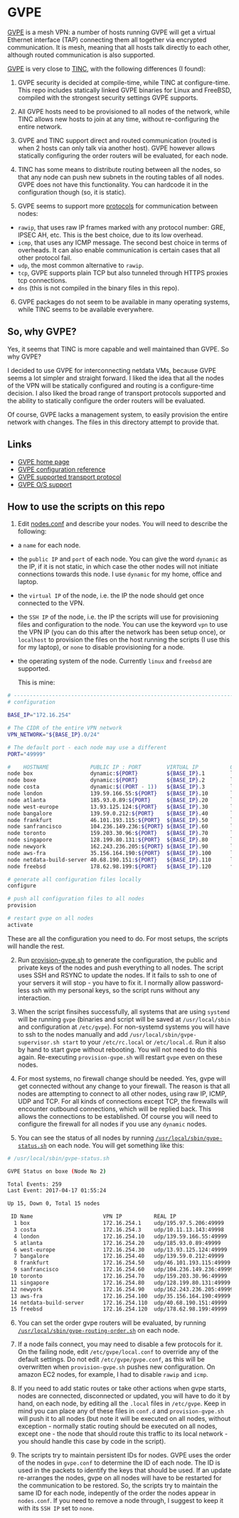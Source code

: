 # GVPE

[GVPE](http://software.schmorp.de/pkg/gvpe.html) is a mesh VPN: a number of hosts running GVPE will get a virtual Ethernet interface (TAP) connecting them all together via encrypted communication. It is mesh, meaning that all hosts talk directly to each other, although routed communication is also supported.

[GVPE](http://software.schmorp.de/pkg/gvpe.html) is very close to [TINC](https://www.tinc-vpn.org/), with the following differences (I found):

1. GVPE security is decided at compile-time, while TINC at configure-time. This repo includes statically linked GVPE binaries for Linux and FreeBSD, compiled with the strongest security settings GVPE supports.

2. All GVPE hosts need to be provisioned to all nodes of the network, while TINC allows new hosts to join at any time, without re-configuring the entire network.

3. GVPE and TINC support direct and routed communication (routed is when 2 hosts can only talk via another host). GVPE however allows statically configuring the order routers will be evaluated, for each node.

4. TINC has some means to distribute routing between all the nodes, so that any node can push new subnets in the routing tables of all nodes. GVPE does not have this functionality. You can hardcode it in the configuration though (so, it is static).

5. GVPE seems to support more [protocols](http://pod.tst.eu/http://cvs.schmorp.de/gvpe/doc/gvpe.protocol.7.pod) for communication between nodes:

- `rawip`, that uses raw IP frames marked with any protocol number: GRE, IPSEC AH, etc. This is the best choice, due to its low overhead.
- `icmp`, that uses any ICMP message. The second best choice in terms of overheads. It can also enable communication is certain cases that all other protocol fail.
- `udp`, the most common alternative to `rawip`.
- `tcp`, GVPE supports plain TCP but also tunneled through HTTPS proxies tcp connections.
- `dns` (this is not compiled in the binary files in this repo).

6. GVPE packages do not seem to be available in many operating systems, while TINC seems to be available everywhere.


## So, why GVPE?

Yes, it seems that TINC is more capable and well maintained than GVPE. So why GVPE?

I decided to use GVPE for interconnecting netdata VMs, because GVPE seems a lot simpler and straight forward. I liked the idea that all the nodes of the VPN will be statically configured and routing is a configure-time decision. I also liked the broad range of transport protocols supported and the ability to statically configure the order routers will be evaluated.

Of course, GVPE lacks a management system, to easily provision the entire network with changes. The files in this directory attempt to provide that.


## Links

- [GVPE home page](http://software.schmorp.de/pkg/gvpe.html)
- [GVPE configuration reference](http://pod.tst.eu/http://cvs.schmorp.de/gvpe/doc/gvpe.conf.5.pod)
- [GVPE supported transport protocol](http://pod.tst.eu/http://cvs.schmorp.de/gvpe/doc/gvpe.protocol.7.pod)
- [GVPE O/S support](http://pod.tst.eu/http://cvs.schmorp.de/gvpe/doc/gvpe.osdep.5.pod)

## How to use the scripts on this repo

1. Edit [nodes.conf](nodes.conf) and describe your nodes. You will need to describe the following:

- a `name` for each node.
- the `public IP` and `port` of each node. You can give the word `dynamic` as the IP, if it is not static, in which case the other nodes will not initiate connections towards this node. I use `dynamic` for my home, office and laptop.
- the `virtual IP` of the node, i.e. the IP the node should get once connected to the VPN.
- the `SSH IP` of the node, i.e. the IP the scripts will use for provisioning files and configuration to the node. You can use the keyword `vpn` to use the VPN IP (you can do this after the network has been setup once), or `localhost` to provision the files on the host running the scripts (I use this for my laptop), or `none` to disable provisioning for a node.
- the operating system of the node. Currently `linux` and `freebsd` are supported.

   This is mine:

```sh
# -----------------------------------------------------------------------------
# configuration

BASE_IP="172.16.254"

# The CIDR of the entire VPN network
VPN_NETWORK="${BASE_IP}.0/24"

# The default port - each node may use a different
PORT="49999"

#    HOSTNAME             PUBLIC IP : PORT        VIRTUAL IP          O/S     SSH IP
node box                  dynamic:${PORT}         ${BASE_IP}.1        linux   '195.97.5.206'
node boxe                 dynamic:${PORT}         ${BASE_IP}.2        linux   '10.11.13.1'
node costa                dynamic:$((PORT - 1))   ${BASE_IP}.3        linux   'localhost'
node london               139.59.166.55:${PORT}   ${BASE_IP}.10       linux   ''
node atlanta              185.93.0.89:${PORT}     ${BASE_IP}.20       linux   ''
node west-europe          13.93.125.124:${PORT}   ${BASE_IP}.30       linux   ''
node bangalore            139.59.0.212:${PORT}    ${BASE_IP}.40       linux   ''
node frankfurt            46.101.193.115:${PORT}  ${BASE_IP}.50       linux   ''
node sanfrancisco         104.236.149.236:${PORT} ${BASE_IP}.60       linux   ''
node toronto              159.203.30.96:${PORT}   ${BASE_IP}.70       linux   ''
node singapore            128.199.80.131:${PORT}  ${BASE_IP}.80       linux   ''
node newyork              162.243.236.205:${PORT} ${BASE_IP}.90       linux   ''
node aws-fra              35.156.164.190:${PORT}  ${BASE_IP}.100      linux   ''
node netdata-build-server 40.68.190.151:${PORT}   ${BASE_IP}.110      linux   ''
node freebsd              178.62.98.199:${PORT}   ${BASE_IP}.120      freebsd ''

# generate all configuration files locally
configure

# push all configuration files to all nodes
provision

# restart gvpe on all nodes
activate
```

   These are all the configuration you need to do. For most setups, the scripts will handle the rest.


2. Run [provision-gvpe.sh](provision-gvpe.sh) to generate the configuration, the public and private keys of the nodes and push everything to all nodes. The script uses SSH and RSYNC to update the nodes. If it fails to ssh to one of your servers it will stop - you have to fix it. I normally allow password-less ssh with my personal keys, so the script runs without any interaction.

3. When the script finsihes successfully, all systems that are using `systemd` will be running `gvpe` (binaries and script will be saved at `/usr/local/sbin` and configuration at `/etc/gvpe`). For non-systemd systems you will have to ssh to the nodes manually and add `/usr/local/sbin/gvpe-supervisor.sh start` to your `/etc/rc.local` or `/etc/local.d`. Run it also by hand to start gvpe without rebooting. You will not need to do this again. Re-executing `provision-gvpe.sh` will restart `gvpe` even on these nodes.

4. For most systems, no firewall change should be needed. Yes, gvpe will get connected without any change to your firewall. The reason is that all nodes are attempting to connect to all other nodes, using raw IP, ICMP, UDP and TCP. For all kinds of connections except TCP, the firewalls will encounter outbound connections, which will be replied back. This allows the connections to be established. Of course you will need to configure the firewall for all nodes if you use any `dynamic` nodes.

5. You can see the status of all nodes by running [`/usr/local/sbin/gvpe-status.sh`](sbin/gvpe-status.sh) on each node. You will get something like this:

```sh
# /usr/local/sbin/gvpe-status.sh 

GVPE Status on boxe (Node No 2)

Total Events: 259
Last Event: 2017-04-17 01:55:24

Up 15, Down 0, Total 15 nodes

 ID Name                      VPN IP          REAL IP                   STATUS SINCE               
  1 box                       172.16.254.1    udp/195.97.5.206:49999    up     2017-04-17 01:54:48 
  3 costa                     172.16.254.3    udp/10.11.13.143:49998    up     2017-04-17 01:44:18 
  4 london                    172.16.254.10   udp/139.59.166.55:49999   up     2017-04-17 01:54:44 
  5 atlanta                   172.16.254.20   udp/185.93.0.89:49999     up     2017-04-17 01:54:46 
  6 west-europe               172.16.254.30   udp/13.93.125.124:49999   up     2017-04-17 01:54:56 
  7 bangalore                 172.16.254.40   udp/139.59.0.212:49999    up     2017-04-17 01:54:51 
  8 frankfurt                 172.16.254.50   udp/46.101.193.115:49999  up     2017-04-17 01:54:50 
  9 sanfrancisco              172.16.254.60   udp/104.236.149.236:49999 up     2017-04-17 01:54:59 
 10 toronto                   172.16.254.70   udp/159.203.30.96:49999   up     2017-04-17 01:54:59 
 11 singapore                 172.16.254.80   udp/128.199.80.131:49999  up     2017-04-17 01:55:09 
 12 newyork                   172.16.254.90   udp/162.243.236.205:49999 up     2017-04-17 01:55:00 
 13 aws-fra                   172.16.254.100  udp/35.156.164.190:49999  up     2017-04-17 01:55:12 
 14 netdata-build-server      172.16.254.110  udp/40.68.190.151:49999   up     2017-04-17 01:47:38 
 15 freebsd                   172.16.254.120  udp/178.62.98.199:49999   up     2017-04-17 01:55:24 
```

6. You can set the order gvpe routers will be evaluated, by running [`/usr/local/sbin/gvpe-routing-order.sh`](sbin/gvpe-routing-order.sh) on each node.

7. If a node fails connect, you may need to disable a few protocols for it. On the failing node, edit `/etc/gvpe/local.conf` to override any of the default settings. Do not edit `/etc/gvpe/gvpe.conf`, as this will be overwritten when `provision-gvpe.sh` pushes new configuration. On amazon EC2 nodes, for example, I had to disable `rawip` and `icmp`.

8. If you need to add static routes or take other actions when gvpe starts, nodes are connected, disconnected or updated, you will have to do it by hand, on each node, by editing all the `.local` files in `/etc/gvpe`. Keep in mind you can place any of these files in `conf.d` and `provision-gvpe.sh` will push it to all nodes (but note it will be executed on all nodes, without exception - normally static routing should be executed on all nodes, except one - the node that should route this traffic to its local network - you should handle this case by code in the script).

9. The scripts try to maintain persistent IDs for nodes. GVPE uses the order of the nodes in `gvpe.conf` to determine the ID of each node. The ID is used in the packets to identify the keys that should be used. If an update re-arranges the nodes, gvpe on all nodes will have to be restarted for the communication to be restored. So, the scripts try to maintain the same ID for each node, indepently of the order the nodes appear in `nodes.conf`. If you need to remove a node through, I suggest to keep it with its `SSH IP` set to `none`.
